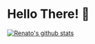 # Hello There! 👋

[![Renato's github stats](https://github-readme-stats.vercel.app/api?username=itsrennyman&show_icons=true)](https://github.com/itsrennyman/github-readme-stats)
